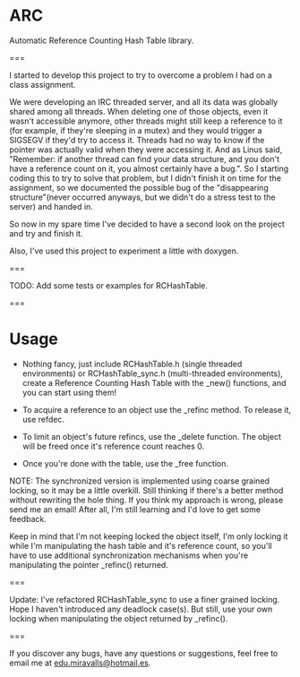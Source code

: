# ARC
Automatic Reference Counting Hash Table library.

===

I started to develop this project to try to overcome a problem I had on a class assignment.

We were developing an IRC threaded server, and all its data was globally shared among all threads. When deleting one of those objects, even it wasn't accessible anymore, other threads might still keep a reference to it (for example, if they're sleeping in a mutex) and they would trigger a SIGSEGV if they'd try to access it. Threads had no way to know if the pointer was actually valid when they were accessing it. And as Linus said, "Remember: if another thread can find your data structure, and you don't have a reference count on it, you almost certainly have a bug.".
So I starting coding this to try to solve that problem, but I didn't finish it on time for the assignment, so we documented the possible bug of the "disappearing structure"(never occurred anyways, but we didn't do a stress test to the server) and handed in.

So now in my spare time I've decided to have a second look on the project and try and finish it.

Also, I've used this project to experiment a little with doxygen.

===

TODO:
Add some tests or examples for RCHashTable.

===

# Usage

* Nothing fancy, just include RCHashTable.h (single threaded environments) or RCHashTable_sync.h (multi-threaded environments), create a Reference Counting Hash Table with the _new() functions, and you can start using them!

* To acquire a reference to an object use the _refinc method. To release it, use refdec.

* To limit an object's future refincs, use the _delete function. The object will be freed once it's reference count reaches 0.

* Once you're done with the table, use the _free function.

NOTE:
The synchronized version is implemented using coarse grained locking, so it may be a little overkill. Still thinking if there's a better method without rewriting the hole thing. If you think my approach is wrong, please send me an email! After all, I'm still learning and I'd love to get some feedback.

Keep in mind that I'm not keeping locked the object itself, I'm only locking it while I'm manipulating the hash table and it's reference count, so you'll have to use additional synchronization mechanisms when you're manipulating the pointer _refinc() returned.

===

Update:
I've refactored RCHashTable_sync to use a finer grained locking. Hope I haven't introduced any deadlock case(s).
But still, use your own locking when manipulating the object returned by _refinc().

===

If you discover any bugs, have any questions or suggestions, feel free to email me at edu.miravalls@hotmail.es.
